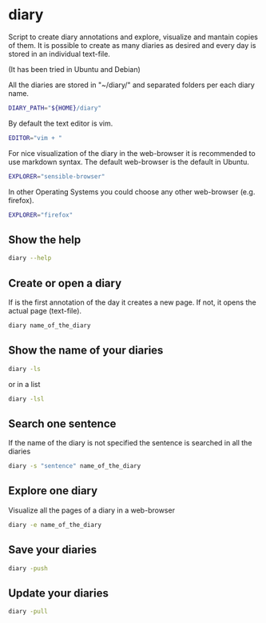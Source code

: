 # diary

Script to create diary annotations and explore, visualize and mantain copies of
them. It is possible to create as many diaries as desired and every day is
stored in an individual text-file.

(It has been tried in Ubuntu and Debian)

All the diaries are stored in "~/diary/" and separated folders per each diary
name.

```bash
DIARY_PATH="${HOME}/diary"
```

By default the text editor is vim.

```bash
EDITOR="vim + "
```

For nice visualization of the diary in the web-browser it is recommended to use
markdown syntax. The default web-browser is the default in Ubuntu.

```bash
EXPLORER="sensible-browser"
```

In other Operating Systems you could choose any other web-browser (e.g. firefox).

```bash
EXPLORER="firefox"
```

Show the help
-------------
```sh
diary --help
```

Create or open a diary
----------------------

If is the first annotation of the day it creates a new page. If not, it opens
the actual page (text-file).

```sh
diary name_of_the_diary
```

Show the name of your diaries
----------------------------

```sh
diary -ls
```

or in a list

```sh
diary -lsl
```

Search one sentence
-------------------

If the name of the diary is not specified the sentence is searched in all
the diaries

```sh
diary -s "sentence" name_of_the_diary
```

Explore one diary
-----------------

Visualize all the pages of a diary in a web-browser

```sh
diary -e name_of_the_diary
```

Save your diaries
-----------------

```sh
diary -push
```

Update your diaries
-------------------

```sh
diary -pull
```

